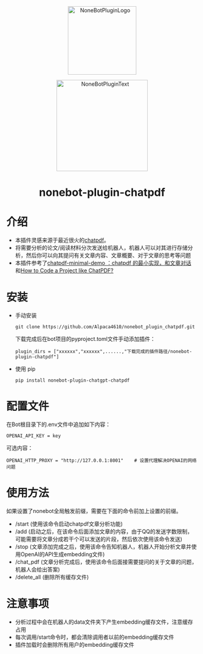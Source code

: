 <div align="center">
  <a href="https://v2.nonebot.dev/store"><img src="https://github.com/A-kirami/nonebot-plugin-template/blob/resources/nbp_logo.png" width="180" height="180" alt="NoneBotPluginLogo"></a>
  <br>
  <p><img src="https://github.com/A-kirami/nonebot-plugin-template/blob/resources/NoneBotPlugin.svg" width="240" alt="NoneBotPluginText"></p>
</div>

<div align="center">

# nonebot-plugin-chatpdf
</div>

# 介绍
- 本插件灵感来源于最近很火的[chatpdf](https://www.chatpdf.com)。
- 将需要分析的论文/阅读材料分次发送给机器人，机器人可以对其进行存储分析，然后你可以向其提问有关文章内容、文章概要、对于文章的思考等问题
- 本插件参考了[chatpdf-minimal-demo
：chatpdf 的最小实现，和文章对话 ](https://github.com/postor/chatpdf-minimal-demo) 和[How to Code a Project like ChatPDF?](https://postor.medium.com/how-to-code-a-project-like-chatpdf-e40441cb4168)
# 安装

* 手动安装
  ```
  git clone https://github.com/Alpaca4610/nonebot_plugin_chatpdf.git
  ```

  下载完成后在bot项目的pyproject.toml文件手动添加插件：

  ```
  plugin_dirs = ["xxxxxx","xxxxxx",......,"下载完成的插件路径/nonebot-plugin-chatpdf"]
  ```
* 使用 pip
  ```
  pip install nonebot-plugin-chatgpt-chatpdf
  ```

# 配置文件

在Bot根目录下的.env文件中追加如下内容：

```
OPENAI_API_KEY = key
```

可选内容：
```
OPENAI_HTTP_PROXY = "http://127.0.0.1:8001"    # 设置代理解决OPENAI的网络问题
```


# 使用方法

如果设置了nonebot全局触发前缀，需要在下面的命令前加上设置的前缀。
- /start (使用该命令启动chatpdf文章分析功能)
- /add (启动之后，在该命令后面添加文章的内容，由于QQ的发送字数限制，可能需要将文章分成若干个可以发送的片段，然后依次使用该命令发送)
- /stop (文章添加完成之后，使用该命令告知机器人，机器人开始分析文章并使用OpenAI的API生成embedding文件)
- /chat_pdf (文章分析完成后，使用该命令后面接需要提问的关于文章的问题，机器人会给出答案)
- /delete_all (删除所有缓存文件)

# 注意事项
- 分析过程中会在机器人的data文件夹下产生embedding缓存文件，注意缓存占用
- 每次调用/start命令时，都会清除调用者以前的embedding缓存文件
- 插件加载时会删除所有用户的embedding缓存文件
